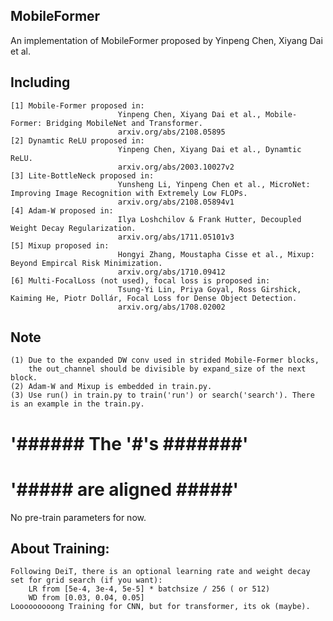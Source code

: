 ## MobileFormer
  An implementation of MobileFormer proposed by Yinpeng Chen, Xiyang Dai et al.
## Including
    [1] Mobile-Former proposed in: 
                            Yinpeng Chen, Xiyang Dai et al., Mobile-Former: Bridging MobileNet and Transformer. 
                            arxiv.org/abs/2108.05895
    [2] Dynamtic ReLU proposed in: 
                            Yinpeng Chen, Xiyang Dai et al., Dynamtic ReLU. 
                            arxiv.org/abs/2003.10027v2
    [3] Lite-BottleNeck proposed in: 
                            Yunsheng Li, Yinpeng Chen et al., MicroNet: Improving Image Recognition with Extremely Low FLOPs. 
                            arxiv.org/abs/2108.05894v1
    [4] Adam-W proposed in:
                            Ilya Loshchilov & Frank Hutter, Decoupled Weight Decay Regularization.
                            arxiv.org/abs/1711.05101v3
    [5] Mixup proposed in:
                            Hongyi Zhang, Moustapha Cisse et al., Mixup: Beyond Empircal Risk Minimization.
                            arxiv.org/abs/1710.09412
    [6] Multi-FocalLoss (not used), focal loss is proposed in:
                            Tsung-Yi Lin, Priya Goyal, Ross Girshick, Kaiming He, Piotr Dollár, Focal Loss for Dense Object Detection.
                            arxiv.org/abs/1708.02002
## Note
    (1) Due to the expanded DW conv used in strided Mobile-Former blocks, 
        the out_channel should be divisible by expand_size of the next block.
    (2) Adam-W and Mixup is embedded in train.py.
    (3) Use run() in train.py to train('run') or search('search'). There is an example in the train.py.
# '###### The '#'s  #######'
# '##### are aligned #####'
No pre-train parameters for now.
## About Training:
    Following DeiT, there is an optional learning rate and weight decay set for grid search (if you want):
        LR from [5e-4, 3e-4, 5e-5] * batchsize / 256 ( or 512)
        WD from [0.03, 0.04, 0.05]
    Looooooooong Training for CNN, but for transformer, its ok (maybe).
